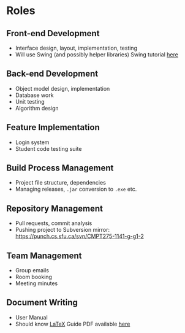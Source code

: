 Roles
=====
Front-end Development
---------------------
- Interface design, layout, implementation, testing
- Will use Swing (and possibly helper libraries)
  Swing tutorial [here](http://docs.oracle.com/javase/tutorial/uiswing/)

Back-end Development
--------------------
- Object model design, implementation
- Database work
- Unit testing
- Algorithm design

Feature Implementation
----------------------
- Login system
- Student code testing suite

Build Process Management
------------------------
- Project file structure, dependencies
- Managing releases, `.jar` conversion to `.exe` etc.

Repository Management
---------------------
- Pull requests, commit analysis
- Pushing project to Subversion mirror: https://punch.cs.sfu.ca/svn/CMPT275-1141-g-g1-2

Team Management
---------------
- Group emails
- Room booking
- Meeting minutes

Document Writing
----------------
- User Manual
- Should know [LaTeX](https://en.wikipedia.org/wiki/LaTeX)
  Guide PDF available [here](https://upload.wikimedia.org/wikipedia/commons/2/2d/LaTeX.pdf)
